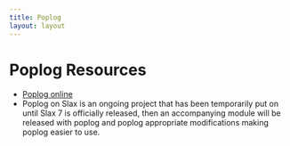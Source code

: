 ```yaml
---
title: Poplog
layout: layout
---
```

# Poplog Resources
- [Poplog online](./amazon.html)
- Poplog on Slax is an ongoing project that has been temporarily put on until Slax 7 is officially released, then an accompanying module will be released with poplog and poplog appropriate modifications making poplog easier to use.
